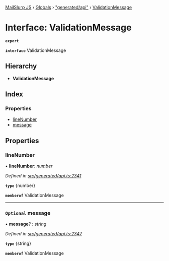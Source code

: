 [MailSlurp JS](../README.md) › [Globals](../globals.md) › ["generated/api"](../modules/_generated_api_.md) › [ValidationMessage](_generated_api_.validationmessage.md)

# Interface: ValidationMessage

**`export`** 

**`interface`** ValidationMessage

## Hierarchy

* **ValidationMessage**

## Index

### Properties

* [lineNumber](_generated_api_.validationmessage.md#linenumber)
* [message](_generated_api_.validationmessage.md#optional-message)

## Properties

###  lineNumber

• **lineNumber**: *number*

*Defined in [src/generated/api.ts:2341](https://github.com/mailslurp/mailslurp-client-ts-js/blob/e9348f1/src/generated/api.ts#L2341)*

**`type`** {number}

**`memberof`** ValidationMessage

___

### `Optional` message

• **message**? : *string*

*Defined in [src/generated/api.ts:2347](https://github.com/mailslurp/mailslurp-client-ts-js/blob/e9348f1/src/generated/api.ts#L2347)*

**`type`** {string}

**`memberof`** ValidationMessage

